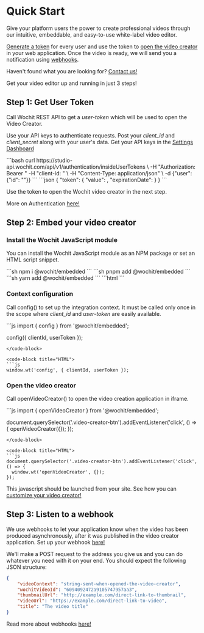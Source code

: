 # Quick Start

Give your platform users the power to create professional videos through our intuitive, embeddable, and easy-to-use white-label video editor.


[Generate a token](/authentication.html#user-authentication) for every user and use the token to [open the video creator](/embed.html#embed-wochit-video-creator) in your web application. Once the video is ready, we will send you a notification using [webhooks](webhook.html#webhook).

Haven't found what you are looking for? [Contact us!](https://admin.wochit.com/contact-us)  

Get your video editor up and running in just 3 steps!

## Step 1: Get User Token
Call Wochit REST API to get a *user-token* which will be used to open the Video Creator. 

Use your API keys to authenticate requests. 
Post your *client_id* and *client_secret* along with your user's data. Get your API keys in the [Settings Dashboard](https://admin.wochit.com/settings)   

<code-group>
<code-block title="cURL" active>
```bash
curl https://studio-api.wochit.com/api/v1/authentication/insideUserTokens \
  -H "Authorization: Bearer <client_secret>" -H "client-id: <client_id>" \
  -H "Content-Type: application/json" \
  -d {"user":{"id": "<user_identifier>"}}
```
</code-block>

</code-group>


<code-group>
<code-block title="Authenticated Response - 200" active>
```json
{
  "token": {
    "value": <token-value>,
    "expirationDate": <token-expiration-date>
  }
}
```
</code-block>

</code-group>


Use the token to open the Wochit video creator in the next step.

More on Authentication [here!](/authentication.html#user-authentication)



## Step 2: Embed your video creator


### Install the Wochit JavaScript module

You can install the Wochit JavaScript module as an NPM package or set an HTML script snippet.


<code-group>

<code-block title="NPM" active>
```sh
npm i @wochit/embedded
```
</code-block>

<code-block title="PNPM">
```sh
pnpm add @wochit/embedded
```
</code-block>

<code-block title="YARN">
```sh
yarn add @wochit/embedded
```
</code-block>

<code-block title="HTML">
```html
<script type="application/javascript">
(function (window, document, tag, url, name, a, m) {
    window['__wochit_object_name__'] = name;
    window[name] =
      window[name] ||
      function () {
        (window[name].q = window[name].q || []).push(arguments);
};
    (a = document.createElement(tag)), (m = document.getElementsByTagName(tag)[0]);
    a.async = 1;
    a.src = url;
    m.parentNode.insertBefore(a, m);
  })(window, document, 'script', 'https://cdn.wochit.com/wochit-embedded/latest.min.js', ‘wochit’);
</script>
```
</code-block>

</code-group>





### Context configuration

Call config() to set up the integration context. It must be called only once in the scope where *client_id* and *user-token* are easily available. 

<code-group>

<code-block title="Module" active>
```js
import { config } from '@wochit/embedded';

config({ clientId, userToken });
```
</code-block>

<code-block title="HTML">
```js
window.wt('config', { clientId, userToken });
```
</code-block>

</code-group>





### Open the video creator

Call openVideoCreator() to open the video creation application in iframe. 


<code-group>
<code-block title="Module" active>
```js
import { openVideoCreator } from '@wochit/embedded';

document.querySelector('.video-creator-btn').addEventListener('click', () => {
  openVideoCreator({}); 
});
```
</code-block>

<code-block title="HTML">
```js
document.querySelector('.video-creator-btn').addEventListener('click', () => {
  window.wt('openVideoCreator', {});
});
```
</code-block>

</code-group>

This javascript should be launched from your site. See how you can [customize your video creator!](/embed.html#open-the-video-creator)




## Step 3: Listen to a webhook

We use webhooks to let your application know when the video has been produced asynchronously, after it was published in the video creator application.
Set up your webhook [here!](https://admin.wochit.com/settings)

We'll make a POST request to the address you give us and you can do whatever you need with it on your end.
You should expect the following JSON structure:


```json
{
    "videoContext": "string-sent-when-opened-the-video-creator",
    "wochitVideoId": "6094092472a9105747957aa3",
    "thumbnailUrl": "http://example.com/direct-link-to-thumbnail",    
    "videoUrl": "https://example.com/direct-link-to-video", 
    "title": "The video title" 
}
```

Read more about webhooks [here!](/webhook.html)

